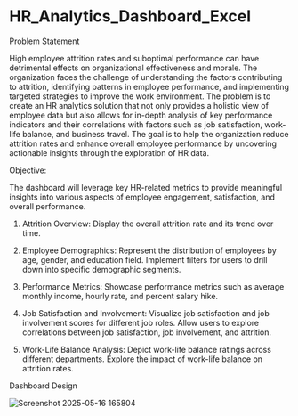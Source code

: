 # HR_Analytics_Dashboard_Excel

Problem Statement

High employee attrition rates and suboptimal performance can have detrimental effects on organizational effectiveness and morale. The organization faces the challenge of understanding the factors contributing to attrition, identifying patterns in employee performance, and implementing targeted strategies to improve the work environment. The problem is to create an HR analytics solution that not only provides a holistic view of employee data but also allows for in-depth analysis of key performance indicators and their correlations with factors such as job satisfaction, work-life balance, and business travel. The goal is to help the organization reduce attrition rates and enhance overall employee performance by uncovering actionable insights through the exploration of HR data.

Objective:

The dashboard will leverage key HR-related metrics to provide meaningful insights into various aspects of employee engagement, satisfaction, and overall performance.

1.	Attrition Overview: Display the overall attrition rate and its trend over time.

2.	Employee Demographics: Represent the distribution of employees by age, gender, and education field. Implement filters for users to drill down into specific
demographic segments.

4.	Performance Metrics: Showcase performance metrics such as average monthly income, hourly rate, and percent salary hike.

5.	Job Satisfaction and Involvement: Visualize job satisfaction and job involvement scores for different job roles. Allow users to explore correlations between job satisfaction, job involvement, and attrition.

6.	Work-Life Balance Analysis: Depict work-life balance ratings across different departments. Explore the impact of work-life balance on attrition rates.

Dashboard Design 

![Screenshot 2025-05-16 165804](https://github.com/user-attachments/assets/90edc0e9-af94-4970-9d50-9519b0c145c2)
